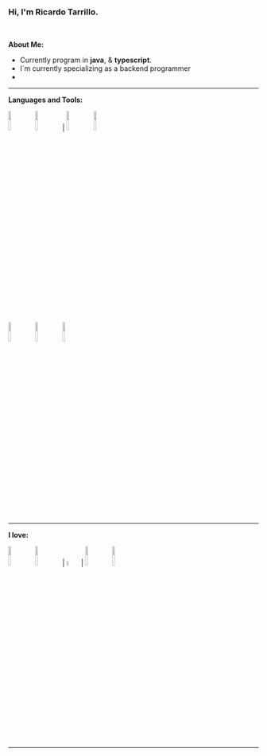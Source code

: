 ### Hi, I'm Ricardo Tarrillo. 

<!-- Your badges
You can use the website to generate badges: https://shields.io/
-->
<!--
[![Portfolio](https://img.shields.io/badge/-Portfolio-red?style=flat&logo=appveyor&logoColor=white)](https://zachayers.io)
[![Github](https://img.shields.io/badge/-Github-000?style=flat&logo=Github&logoColor=white)](https://github.com/zjayers)
[![Linkedin](https://img.shields.io/badge/-LinkedIn-blue?style=flat&logo=Linkedin&logoColor=white)](https://www.linkedin.com/in/zjayers/)
-->

&nbsp;

<!-- Talking about you -->
**About Me:**

<!--- I’m currently working on __[Chalkboard](https://github.com/zjayers/chalkboard)__. -->
- Currently program in __java__, & __typescript__.
- I´m currently specializing as a backend programmer
- 

---

**Languages and Tools:**

<p>
  <code><img width="10%" src="https://www.vectorlogo.zone/logos/java/java-horizontal.svg"></code>
  <code><img width="10%" src="https://www.vectorlogo.zone/logos/springio/springio-ar21.svg"></code> | 
  <code><img width="10%" src="https://www.vectorlogo.zone/logos/typescriptlang/typescriptlang-ar21.svg"></code>
  <code><img width="10%" src="https://www.vectorlogo.zone/logos/angular/angular-ar21.svg"></code>
  <br />
  <br />
  <br />
  <code><img width="10%" src="https://www.vectorlogo.zone/logos/mysql/mysql-ar21.svg"></code>
  <code><img width="10%" src="https://www.vectorlogo.zone/logos/postgresql/postgresql-ar21.svg"></code>
  <!--- <code><img width="15%" src="https://www.vectorlogo.zone/logos/mongodb/mongodb-ar21.svg"></code> -->
  <!--- <code><img width="15%" src="https://www.vectorlogo.zone/logos/redis/redis-ar21.svg"></code> -->
  <code><img width="10%" src="https://www.vectorlogo.zone/logos/docker/docker-ar21.svg"></code>
  <!--- <code><img width="15%" src="https://www.vectorlogo.zone/logos/kubernetes/kubernetes-ar21.svg"></code> -->
  <!--- <code><img width="15%" src="https://www.vectorlogo.zone/logos/amazon_aws/amazon_aws-ar21.svg"></code> -->
  <br />
  <!--- <code><img width="15%" src="https://www.vectorlogo.zone/logos/git-scm/git-scm-ar21.svg"></code>
  <code><img width="15%" src="https://www.vectorlogo.zone/logos/npmjs/npmjs-ar21.svg"></code>
  <code><img width="15%" src="https://www.vectorlogo.zone/logos/yarnpkg/yarnpkg-ar21.svg"></code> -->
</p>

---

**I love:**
</p>

<code><img width="10%" src="https://www.vectorlogo.zone/logos/neovimio/neovimio-ar21.svg"></code>
<code><img width="10%" src="https://www.vectorlogo.zone/logos/gnome/gnome-ar21.svg"></code> | 
<code><img width="5%" src="https://www.vectorlogo.zone/logos/linux/linux-icon.svg"></code> |
<code><img width="10%" src="https://www.vectorlogo.zone/logos/archlinux/archlinux-ar21.svg"></code>
<code><img width="10%" src="https://www.vectorlogo.zone/logos/getfedora/getfedora-ar21.svg"></code>

</p>

-----

